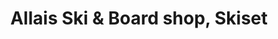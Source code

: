 ---
title: "Allais Ski & Board shop, Skiset"
url: /macot-la-plagne/allais-ski-et-board-shop-skiset/
shop: sports
---